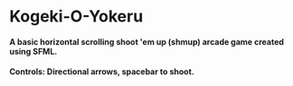 # Kogeki-O-Yokeru

#### A basic horizontal scrolling shoot 'em up (shmup) arcade game created using SFML.

#### Controls: Directional arrows, spacebar to shoot.